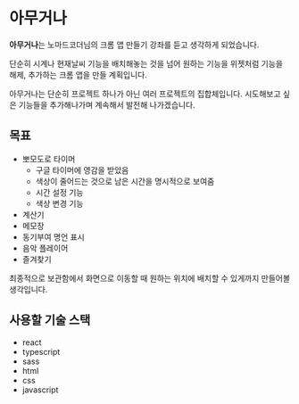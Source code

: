 # 아무거나

**아무거나**는 노마드코더님의 크롬 앱 만들기 강좌를 듣고 생각하게 되었습니다.

단순히 시계나 현재날씨 기능을 배치해놓는 것을 넘어 원하는 기능을 위젯처럼 기능을 해제, 추가하는 크롬 앱을 만들 계획입니다.

아무거나는 단순히 프로젝트 하나가 아닌 여러 프로젝트의 집합체입니다. 시도해보고 싶은 기능들을 추가해나가며 계속해서 발전해 나가겠습니다.

## 목표

- 뽀모도로 타이머
  - 구글 타이머에 영감을 받았음
  - 색상이 줄어드는 것으로 남은 시간을 명시적으로 보여줌
  - 시간 설정 기능
  - 색상 변경 기능
- 계산기
- 메모장
- 동기부여 명언 표시
- 음악 플레이어
- 즐겨찾기

최종적으로 보관함에서 화면으로 이동할 때 원하는 위치에 배치할 수 있게까지 만들어볼 생각입니다.

## 사용할 기술 스택

- react
- typescript
- sass
- html
- css
- javascript

